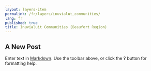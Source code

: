 ```yaml
---
layout: layers-item
permalink: /fr/layers/inuvialut_communities/
lang: fr
published: true
title: Inuvialuit Communities (Beaufort Region)
---
```

## A New Post

Enter text in [Markdown](http://daringfireball.net/projects/markdown/). Use the toolbar above, or click the **?** button for formatting help.
